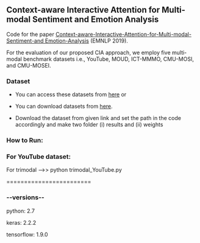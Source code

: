 ## Context-aware Interactive Attention for Multi-modal Sentiment and Emotion Analysis 
Code for the paper [Context-aware-Interactive-Attention-for-Multi-modal-Sentiment-and Emotion-Analysis](https://www.aclweb.org/anthology/D19-1566/) (EMNLP 2019).

For the evaluation of our proposed CIA approach, we employ five multi-modal benchmark datasets i.e., YouTube, MOUD, ICT-MMMO, CMU-MOSI, and CMU-MOSEI.

### Dataset

* You can access these datasets from [here](https://github.com/A2Zadeh/CMU-MultimodalSDK) or 

* You can download datasets from [here](https://drive.google.com/drive/folders/1IVgdjfRGSqnai45ksot7UZ5C-1xJBBWZ?usp=sharing).

* Download the dataset from given link and set the path in the code accordingly and make two folder (i) results and (ii) weights

### How to Run:

### For YouTube dataset: 

For trimodal -->> python trimodal_YouTube.py

========================

### --versions--

python: 2.7

keras: 2.2.2

tensorflow: 1.9.0
